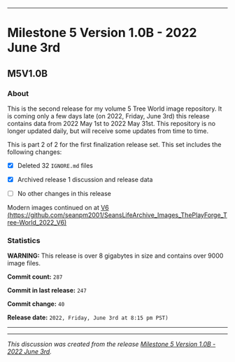 ***

# Milestone 5 Version 1.0B - 2022 June 3rd

## M5V1.0B

### About

This is the second release for my volume 5 Tree World image repository. It is coming only a few days late (on 2022, Friday, June 3rd) this release contains data from 2022 May 1st to 2022 May 31st. This repository is no longer updated daily, but will receive some updates from time to time.

This is part 2 of 2 for the first finalization release set. This set includes the following changes:

- [x] Deleted 32 `IGNORE.md` files

- [x] Archived release 1 discussion and release data

- [ ] No other changes in this release

Modern images continued on at [V6 (https://github.com/seanpm2001/SeansLifeArchive_Images_ThePlayForge_Tree-World_2022_V6)](https://github.com/seanpm2001/SeansLifeArchive_Images_ThePlayForge_Tree-World_2022_V6/)

### Statistics

**WARNING:** This release is over 8 gigabytes in size and contains over 9000 image files.

**Commit count:** `287`

**Commit in last release:** `247`

**Commit change:** `40`

**Release date:** `2022, Friday, June 3rd at 8:15 pm PST)`

***

<hr /><em>This discussion was created from the release <a href='https://github.com/seanpm2001/SeansLifeArchive_Images_ThePlayForge_Tree-World_2022_V5/releases/tag/M5V1.0B'>Milestone 5 Version 1.0B - 2022 June 3rd</a>.</em>
